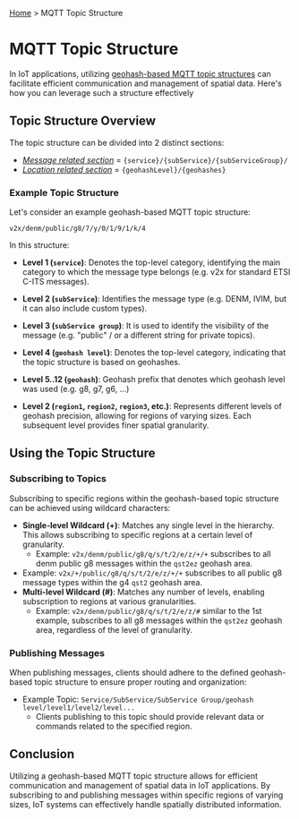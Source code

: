 [Home](../README.md) > MQTT Topic Structure

# MQTT Topic Structure

In IoT applications, utilizing [geohash-based MQTT topic structures](Geohashes.md) can facilitate efficient communication and management of spatial data. Here's how you can leverage such a structure effectively

## Topic Structure Overview

The topic structure can be divided into 2 distinct sections:
- <u>*Message related section*</u> = `{service}/{subService}/{subServiceGroup}/`
- <u>*Location related section*</u> = `{geohashLevel}/{geohashes}`

### Example Topic Structure

Let's consider an example geohash-based MQTT topic structure:

`v2x/denm/public/g8/7/y/0/1/9/1/k/4`


In this structure:

- **Level 1 (`service`)**: Denotes the top-level category, identifying the main category to which the message type belongs (e.g. v2x for standard ETSI C-ITS messages).

- **Level 2 (`subService`)**: Identifies the message type (e.g. DENM, IVIM, but it can also include custom types).

- **Level 3 (`subService group`)**: It is used to identify the visibility of the message (e.g. "public" / or a different string for private topics).

- **Level 4 (`geohash level`)**: Denotes the top-level category, indicating that the topic structure is based on geohashes.

- **Level 5..12 (`geohash`)**: Geohash prefix that denotes which geohash level was used (e.g. g8, g7, g6, ...)

- **Level 2 (`region1`, `region2`, `region3`, etc.)**: Represents different levels of geohash precision, allowing for regions of varying sizes. Each subsequent level provides finer spatial granularity.


## Using the Topic Structure

### Subscribing to Topics

Subscribing to specific regions within the geohash-based topic structure can be achieved using wildcard characters:

- **Single-level Wildcard (+)**: Matches any single level in the hierarchy. This allows subscribing to specific regions at a certain level of granularity.
  - Example: `v2x/denm/public/g8/q/s/t/2/e/z/+/+` subscribes to all denm public g8 messages within the `qst2ez` geohash area.
- Example: `v2x/+/public/g8/q/s/t/2/e/z/+/+` subscribes to all public g8 message types within the g4 `qst2` geohash area.
- **Multi-level Wildcard (#)**: Matches any number of levels, enabling subscription to regions at various granularities.
  - Example: `v2x/denm/public/g8/q/s/t/2/e/z/#` similar to the 1st example, subscribes to all g8 messages within the `qst2ez` geohash area, regardless of the level of granularity.

### Publishing Messages

When publishing messages, clients should adhere to the defined geohash-based topic structure to ensure proper routing and organization:

- Example Topic: `Service/SubService/SubService Group/geohash level/level1/level2/level...`
  - Clients publishing to this topic should provide relevant data or commands related to the specified region.

## Conclusion

Utilizing a geohash-based MQTT topic structure allows for efficient communication and management of spatial data in IoT applications. By subscribing to and publishing messages within specific regions of varying sizes, IoT systems can effectively handle spatially distributed information.

